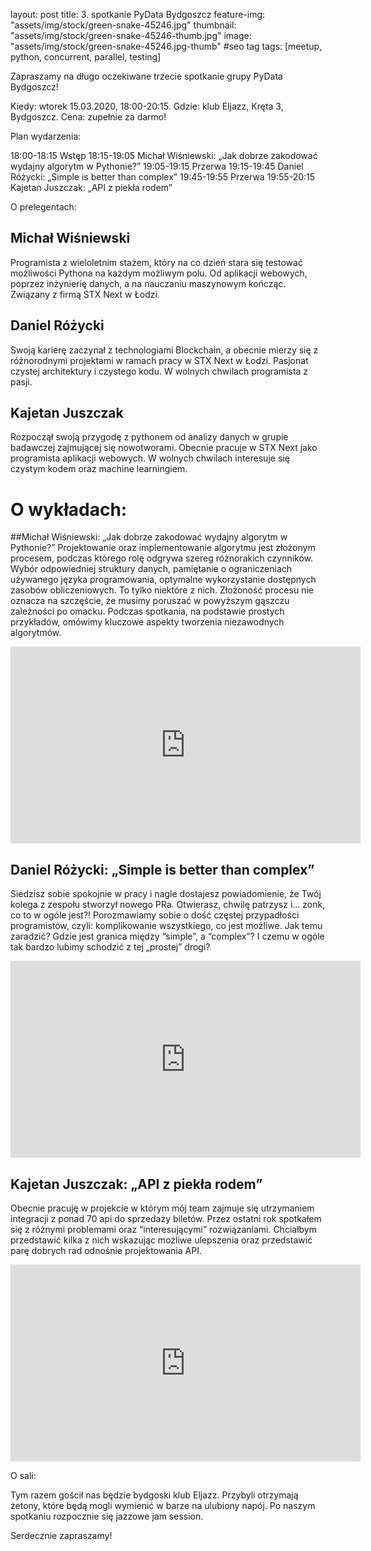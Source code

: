 layout: post
title: 3. spotkanie PyData Bydgoszcz
feature-img: "assets/img/stock/green-snake-45246.jpg"
thumbnail: "assets/img/stock/green-snake-45246-thumb.jpg"
image: "assets/img/stock/green-snake-45246.jpg-thumb" #seo tag
tags: [meetup, python, concurrent, parallel, testing]

Zapraszamy na długo oczekiwane trzecie spotkanie grupy PyData Bydgoszcz!

Kiedy: wtorek 15.03.2020, 18:00-20:15.
Gdzie: klub Eljazz, Kręta 3, Bydgoszcz.
Cena: zupełnie za darmo!

Plan wydarzenia:

18:00-18:15 Wstęp
18:15-19:05 Michał Wiśniewski: „Jak dobrze zakodować wydajny algorytm w Pythonie?”
19:05-19:15 Przerwa
19:15-19:45 Daniel Różycki: „Simple is better than complex”
19:45-19:55 Przerwa
19:55-20:15 Kajetan Juszczak: „API z piekła rodem”

O prelegentach:

## Michał Wiśniewski
Programista z wieloletnim stażem, który na co dzień stara się testować możliwości Pythona na każdym możliwym polu. Od aplikacji webowych, poprzez inżynierię danych, a na nauczaniu maszynowym kończąc. Związany z firmą STX Next w Łodzi.

## Daniel Różycki
Swoją karierę zaczynał z technologiami Blockchain, a obecnie mierzy się z różnorodnymi projektami w ramach pracy w STX Next w Łodzi. Pasjonat czystej architektury i czystego kodu. W wolnych chwilach programista z pasji.

## Kajetan Juszczak
Rozpoczął swoją przygodę z pythonem od analizy danych w grupie badawczej zajmującej się nowotworami. Obecnie pracuje w STX Next jako programista aplikacji webowych. W wolnych chwilach interesuje się czystym kodem oraz machine learningiem.

# O wykładach:

##Michał Wiśniewski: „Jak dobrze zakodować wydajny algorytm w Pythonie?”
Projektowanie oraz implementowanie algorytmu jest złożonym procesem, podczas którego rolę odgrywa szereg różnorakich czynników. Wybór odpowiedniej struktury danych, pamiętanie o ograniczeniach używanego języka programowania, optymalne wykorzystanie dostępnych zasobów obliczeniowych. To tylko niektóre z nich.
Złożoność procesu nie oznacza na szczęście, że musimy poruszać w powyższym gąszczu zależności po omacku. Podczas spotkania, na podstawie prostych przykładów, omówimy kluczowe aspekty tworzenia niezawodnych algorytmów.
<iframe width="560" height="315" src="https://www.youtube.com/embed/sPdJVsFHzCk" frameborder="0" allow="accelerometer; autoplay; encrypted-media; gyroscope; picture-in-picture" allowfullscreen></iframe>

## Daniel Różycki: „Simple is better than complex”
Siedzisz sobie spokojnie w pracy i nagle dostajesz powiadomienie, że Twój kolega z zespołu stworzył nowego PRa. Otwierasz, chwilę patrzysz i… zonk, co to w ogóle jest?!
Porozmawiamy sobie o dość częstej przypadłości programistów, czyli: komplikowanie wszystkiego, co jest możliwe. Jak temu zaradzić? Gdzie jest granica między “simple”, a “complex”? I czemu w ogóle tak bardzo lubimy schodzić z tej „prostej” drogi?
<iframe width="560" height="315" src="https://www.youtube.com/embed/tQjKKGNAAAQ" frameborder="0" allow="accelerometer; autoplay; encrypted-media; gyroscope; picture-in-picture" allowfullscreen></iframe>

## Kajetan Juszczak: „API z piekła rodem”
Obecnie pracuję w projekcie w którym mój team zajmuje się utrzymaniem integracji z ponad 70 api do sprzedaży biletów. Przez ostatni rok spotkałem się z różnymi problemami oraz “interesującymi” rozwiązaniami. Chciałbym przedstawić kilka z nich wskazując możliwe ulepszenia oraz przedstawić parę dobrych rad odnośnie projektowania API.
<iframe width="560" height="315" src="https://www.youtube.com/embed/zVFOr_lb3yg" frameborder="0" allow="accelerometer; autoplay; encrypted-media; gyroscope; picture-in-picture" allowfullscreen></iframe>

O sali:

Tym razem gościł nas będzie bydgoski klub Eljazz. Przybyli otrzymają żetony, które będą mogli wymienić w barze na ulubiony napój. Po naszym spotkaniu rozpocznie się jazzowe jam session.

Serdecznie zapraszamy!
